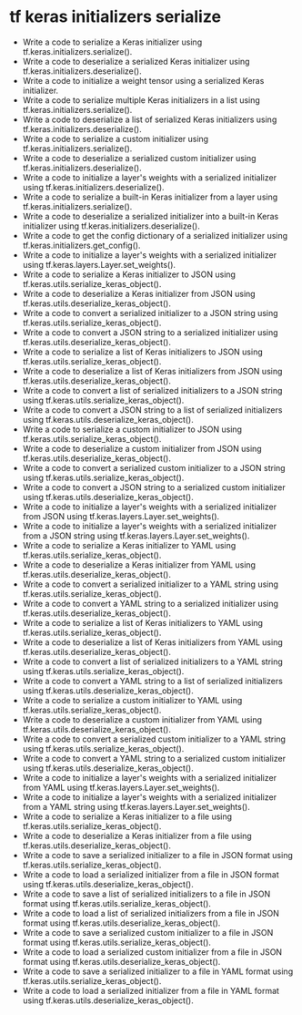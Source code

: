 # tf keras initializers serialize

- Write a code to serialize a Keras initializer using tf.keras.initializers.serialize().
- Write a code to deserialize a serialized Keras initializer using tf.keras.initializers.deserialize().
- Write a code to initialize a weight tensor using a serialized Keras initializer.
- Write a code to serialize multiple Keras initializers in a list using tf.keras.initializers.serialize().
- Write a code to deserialize a list of serialized Keras initializers using tf.keras.initializers.deserialize().
- Write a code to serialize a custom initializer using tf.keras.initializers.serialize().
- Write a code to deserialize a serialized custom initializer using tf.keras.initializers.deserialize().
- Write a code to initialize a layer's weights with a serialized initializer using tf.keras.initializers.deserialize().
- Write a code to serialize a built-in Keras initializer from a layer using tf.keras.initializers.serialize().
- Write a code to deserialize a serialized initializer into a built-in Keras initializer using tf.keras.initializers.deserialize().
- Write a code to get the config dictionary of a serialized initializer using tf.keras.initializers.get_config().
- Write a code to initialize a layer's weights with a serialized initializer using tf.keras.layers.Layer.set_weights().
- Write a code to serialize a Keras initializer to JSON using tf.keras.utils.serialize_keras_object().
- Write a code to deserialize a Keras initializer from JSON using tf.keras.utils.deserialize_keras_object().
- Write a code to convert a serialized initializer to a JSON string using tf.keras.utils.serialize_keras_object().
- Write a code to convert a JSON string to a serialized initializer using tf.keras.utils.deserialize_keras_object().
- Write a code to serialize a list of Keras initializers to JSON using tf.keras.utils.serialize_keras_object().
- Write a code to deserialize a list of Keras initializers from JSON using tf.keras.utils.deserialize_keras_object().
- Write a code to convert a list of serialized initializers to a JSON string using tf.keras.utils.serialize_keras_object().
- Write a code to convert a JSON string to a list of serialized initializers using tf.keras.utils.deserialize_keras_object().
- Write a code to serialize a custom initializer to JSON using tf.keras.utils.serialize_keras_object().
- Write a code to deserialize a custom initializer from JSON using tf.keras.utils.deserialize_keras_object().
- Write a code to convert a serialized custom initializer to a JSON string using tf.keras.utils.serialize_keras_object().
- Write a code to convert a JSON string to a serialized custom initializer using tf.keras.utils.deserialize_keras_object().
- Write a code to initialize a layer's weights with a serialized initializer from JSON using tf.keras.layers.Layer.set_weights().
- Write a code to initialize a layer's weights with a serialized initializer from a JSON string using tf.keras.layers.Layer.set_weights().
- Write a code to serialize a Keras initializer to YAML using tf.keras.utils.serialize_keras_object().
- Write a code to deserialize a Keras initializer from YAML using tf.keras.utils.deserialize_keras_object().
- Write a code to convert a serialized initializer to a YAML string using tf.keras.utils.serialize_keras_object().
- Write a code to convert a YAML string to a serialized initializer using tf.keras.utils.deserialize_keras_object().
- Write a code to serialize a list of Keras initializers to YAML using tf.keras.utils.serialize_keras_object().
- Write a code to deserialize a list of Keras initializers from YAML using tf.keras.utils.deserialize_keras_object().
- Write a code to convert a list of serialized initializers to a YAML string using tf.keras.utils.serialize_keras_object().
- Write a code to convert a YAML string to a list of serialized initializers using tf.keras.utils.deserialize_keras_object().
- Write a code to serialize a custom initializer to YAML using tf.keras.utils.serialize_keras_object().
- Write a code to deserialize a custom initializer from YAML using tf.keras.utils.deserialize_keras_object().
- Write a code to convert a serialized custom initializer to a YAML string using tf.keras.utils.serialize_keras_object().
- Write a code to convert a YAML string to a serialized custom initializer using tf.keras.utils.deserialize_keras_object().
- Write a code to initialize a layer's weights with a serialized initializer from YAML using tf.keras.layers.Layer.set_weights().
- Write a code to initialize a layer's weights with a serialized initializer from a YAML string using tf.keras.layers.Layer.set_weights().
- Write a code to serialize a Keras initializer to a file using tf.keras.utils.serialize_keras_object().
- Write a code to deserialize a Keras initializer from a file using tf.keras.utils.deserialize_keras_object().
- Write a code to save a serialized initializer to a file in JSON format using tf.keras.utils.serialize_keras_object().
- Write a code to load a serialized initializer from a file in JSON format using tf.keras.utils.deserialize_keras_object().
- Write a code to save a list of serialized initializers to a file in JSON format using tf.keras.utils.serialize_keras_object().
- Write a code to load a list of serialized initializers from a file in JSON format using tf.keras.utils.deserialize_keras_object().
- Write a code to save a serialized custom initializer to a file in JSON format using tf.keras.utils.serialize_keras_object().
- Write a code to load a serialized custom initializer from a file in JSON format using tf.keras.utils.deserialize_keras_object().
- Write a code to save a serialized initializer to a file in YAML format using tf.keras.utils.serialize_keras_object().
- Write a code to load a serialized initializer from a file in YAML format using tf.keras.utils.deserialize_keras_object().